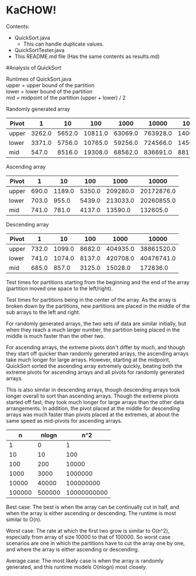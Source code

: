 # KaCHOW!
Contents:
- QuickSort.java
  * This can handle duplicate values.
- QuickSortTester.java
- This README.md file (Has the same contents as results.md)

#Analysis of QuickSort

Runtimes of QuickSort.java
<br>
upper = upper bound of the partition
<br>
lower = lower bound of the partition
<br>
mid = midpoint of the partition (upper + lower) / 2
<br>

Randomly generated array

| Pivot | 1 | 10 | 100 | 1000 | 10000 | 100000 |
|-------|---|----|-----|------|-------|--------|
| upper | 3262.0 | 5652.0 | 10811.0 | 63069.0 | 763928.0 |14000340 |
| lower | 3371.0 | 5756.0 | 10765.0 | 59256.0 | 724566.0 |14565032 | 
| mid   | 547.0 | 8516.0 | 19308.0 | 68562.0 | 836691.0 |8817493.0 | 

Ascending array

| Pivot | 1 | 10 | 100 | 1000 | 10000 |
|-------|---|----|-----|------|-------|
| upper | 690.0 | 1189.0 | 5350.0 | 209280.0 | 20172876.0 |
| lower | 703.0 | 955.0 | 5439.0 | 213033.0 | 20260855.0 |
| mid   | 741.0 | 781.0 | 4137.0 | 13590.0 | 132605.0 |

Descending array

| Pivot | 1 | 10 | 100 | 1000 | 10000 |
|-------|---|----|-----|------|-------|
| upper | 732.0 | 1099.0 | 8682.0 | 404935.0 | 38861520.0 |
| lower | 741.0 | 1074.0 | 8137.0 | 420708.0 | 40476741.0 |
| mid   | 685.0 | 857.0 | 3125.0 | 15028.0 | 172836.0 |

Test times for partitions starting from the beginning and the end of the array (partition moved one space to the left/right).

Test times for partitions being in the center of the array. As the array is broken down by the partitions, new partitions are placed in the middle of the sub arrays to the left and right.

For randomly generated arrays, the two sets of data are similar initially, but when they reach a much larger number, the partition being placed in the middle is much faster than the other two. 

For ascending arrays, the extreme pivots don't differ by much, and though they start off quicker than randomly generated arrays, the ascending arrays take much longer for large arrays. However, starting at the midpoint, QuickSort sorted the ascending array extremely quickly, beating both the extreme pivots for ascending arrays and all pivots for randomly generated arrays.

This is also similar in descending arrays, though descending arrays took longer overall to sort than ascending arrays. Though the extreme pivots started off fast, they took much longer for large arrays than the other data arrangements. In addition, the pivot placed at the middle for descending arrays was much faster than pivots placed at the extremes, at about the same speed as mid-pivots for ascending arrays. 

| n | nlogn | n^2 |
|-------|---|----|
|1|0|1|
|10|10|100|
|100|200|10000|
|1000|3000|1000000|
|10000|40000|100000000|
|100000|500000| 10000000000 |

Best case: The best is when the array can be continually cut in half, and when the array is either ascending or descending. The runtime is most similar to O(n).

Worst case: The rate at which the first two grow is similar to O(n^2), especially from array of size 10000 to that of 100000. So worst case scenarios are one in which the partitions have to cut the array one by one, and where the array is either ascending or descending.

Average case: The most likely case is when the array is randomly generated, and this runtime models O(nlogn) most closely. 

